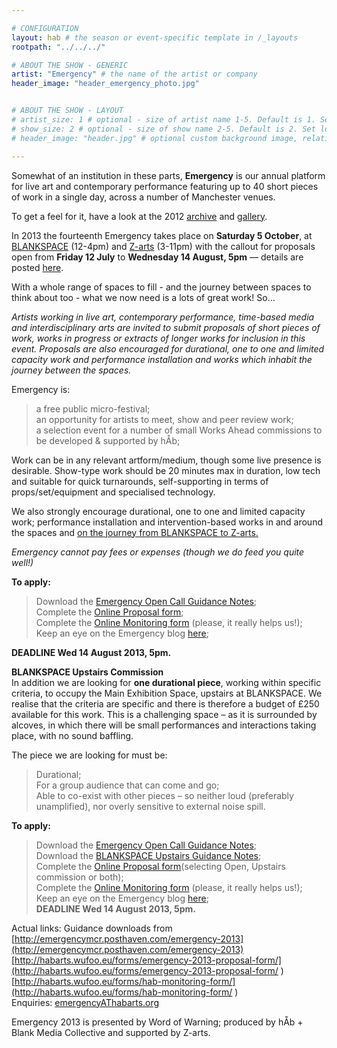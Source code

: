 ```yaml
---

# CONFIGURATION
layout: hab # the season or event-specific template in /_layouts
rootpath: "../../../"

# ABOUT THE SHOW - GENERIC
artist: "Emergency" # the name of the artist or company
header_image: "header_emergency_photo.jpg"   


# ABOUT THE SHOW - LAYOUT
# artist_size: 1 # optional - size of artist name 1-5. Default is 1. Set longer names to lower values
# show_size: 2 # optional - size of show name 2-5. Default is 2. Set longer names to lower values
# header_image: "header.jpg" # optional custom background image, relative to current page

---
```

    
Somewhat of an institution in these parts, **Emergency** is our annual platform for live art and contemporary performance featuring up to 40 short pieces of work in a single day, across a number of Manchester venues.     
     
To get a feel for it, have a look at the 2012 [archive](/archive/2012-emergency) and [gallery](/galleries/2012-emergency).    

In 2013 the fourteenth Emergency takes place on **Saturday 5 October**, at [BLANKSPACE](http://blankmediacollective.org/about-us/) (12-4pm) and [Z-arts](http://www.z-arts.org) (3-11pm) with the callout for proposals open from **Friday 12 July** to **Wednesday 14 August, 5pm** — details are posted [here](http://emergencymcr.posthaven.com).    

With a whole range of spaces to fill - and the journey between spaces to think about too - what we now need is a lots of great work! So...    

*Artists working in live art, contemporary performance, time-based media and interdisciplinary arts are invited to submit proposals of short pieces of work, works in progress or extracts of longer works for inclusion in this event. Proposals are also encouraged for durational, one to one and limited capacity work and performance installation and works which inhabit the journey between the spaces.*    

Emergency is:    
>a free public micro-festival;   
>an opportunity for artists to meet, show and peer review work;      
>a selection event for a number of small Works Ahead commissions to be developed & supported by hÅb;    
    
Work can be in any relevant artform/medium, though some live presence is desirable. Show-type work should be 20 minutes max in duration, low tech and suitable for quick turnarounds, self-supporting in terms of props/set/equipment and specialised technology.    

We also strongly encourage durational, one to one and limited capacity work; performance installation and intervention-based works in and around the spaces and [on the journey from BLANKSPACE to Z-arts.](https://maps.google.co.uk/maps/ms?msid=207310072245535503927.0004c60b67be9371f1dec&msa=0)    
   
*Emergency cannot pay fees or expenses (though we do feed you quite well!)*   

**To apply:**    
>Download the [Emergency Open Call Guidance Notes](https://phaven-prod.s3.amazonaws.com/files/document_part/asset/960190/Ur-uVyWt5GfbNBnn9WDEQ0dRcLw/Emergency_2013_info.docx);     
>Complete the [Online Proposal form](http://habarts.wufoo.eu/forms/emergency-2013-proposal-form/);    
>Complete the [Online Monitoring form](http://habarts.wufoo.eu/forms/hab-monitoring-form/) (please, it really helps us!);       
>Keep an eye on the Emergency blog [here](http://emergencymcr.posthaven.com/emergency-2013);    

**DEADLINE Wed 14 August 2013, 5pm.**   
 
**BLANKSPACE Upstairs Commission**  
In addition we are looking for **one durational piece**, working within specific criteria, to occupy the Main Exhibition Space, upstairs at BLANKSPACE. We realise that the criteria are specific and there is therefore a budget of £250 available for this work. This is a challenging space – as it is surrounded by alcoves, in which there will be small performances and interactions taking place, with no sound baffling.    

The piece we are looking for must be:   
>Durational;    
>For a group audience that can come and go;    
>Able to co-exist with other pieces – so neither loud (preferably unamplified), nor overly sensitive to external noise spill.   

**To apply:**    
>Download the [Emergency Open Call Guidance Notes](https://phaven-prod.s3.amazonaws.com/files/document_part/asset/960190/Ur-uVyWt5GfbNBnn9WDEQ0dRcLw/Emergency_2013_info.docx);     
>Download the [BLANKSPACE Upstairs Guidance Notes](https://phaven-prod.s3.amazonaws.com/files/document_part/asset/960191/L3O9iGWZ3s9ECJMTAsA_3ZVS9Fc/Emergency_2013_BLANK_upstairs_notes.docx);       
>Complete the [Online Proposal form](http://habarts.wufoo.eu/forms/emergency-2013-proposal-form/)(selecting Open, Upstairs commission or both);   
>Complete the [Online Monitoring form](http://habarts.wufoo.eu/forms/hab-monitoring-form/) (please, it really helps us!);    
>Keep an eye on the Emergency blog [here](http://emergencymcr.posthaven.com/emergency-2013);    
**DEADLINE Wed 14 August 2013, 5pm.**     

Actual links:
Guidance downloads from [http://emergencymcr.posthaven.com/emergency-2013](http://emergencymcr.posthaven.com/emergency-2013)
[http://habarts.wufoo.eu/forms/emergency-2013-proposal-form/](http://habarts.wufoo.eu/forms/emergency-2013-proposal-form/ )     
[http://habarts.wufoo.eu/forms/hab-monitoring-form/](http://habarts.wufoo.eu/forms/hab-monitoring-form/  )    
Enquiries: <a target="_blank" href="mailto:emergency@habarts.org" data-posthaven-guid="">emergencyAThabarts.org</a>

Emergency 2013 is presented by Word of Warning; produced by hÅb + Blank Media Collective and supported by Z-arts.    

     
    
